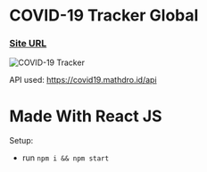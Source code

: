 
# COVID-19 Tracker Global

### [ Site URL](https://covid-19-tracker-30206.web.app/)

![COVID-19 Tracker](https://i.ibb.co/YRfyPMz/Covid-19.png)


 API used: https://covid19.mathdro.id/api
 
# Made With React JS

Setup:
- run ```npm i && npm start```
